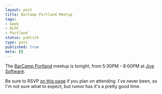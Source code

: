 ```yaml
---
layout: post
title: BarCamp Portland Meetup
tags:
- Geek
- OLPC
- Portland
status: publish
type: post
published: true
meta: {}
---
```

The <a href="http://barcamp.org/BarCampPortlandMeetups" target="_blank">BarCamp Portland</a> meetup is tonight, from 5:30PM - 8:00PM at <a href="http://jivesoftware.com/" target="_blank">Jive Software</a>.

Be sure to RSVP <a href="http://barcamp.org/BarCampPortlandMeetups" target="_blank">on this page</a> if you plan on attending.  I've never been, so I'm not sure what to expect, but rumor has it's a pretty good time.
